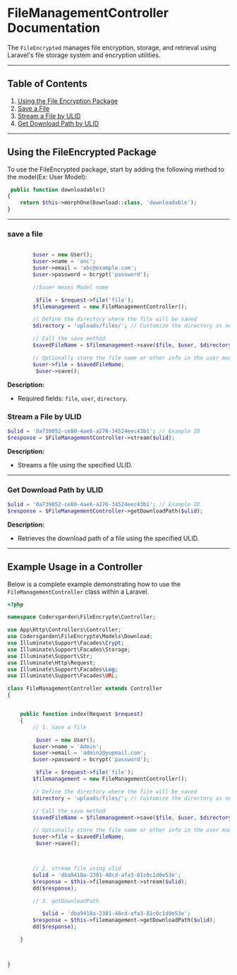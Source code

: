 # FileManagementController Documentation

The `FileEncrypted` manages file encryption, storage, and retrieval using Laravel's file storage system and encryption utilities.

---

## Table of Contents

1. [Using the File Encryption Package](#using-the-file-encrypted-package)
2. [Save a File](#save-a-file)
3. [Stream a File by ULID](#stream-a-file-by-ulid)
4. [Get Download Path by ULID](#getDownloadPath-by-ulid)

---

## Using the FileEncrypted Package

To use the FileEncrypted package, start by adding the following method to the model(Ex: User Model):

```php
 public function downloadable()
{
    return $this->morphOne(Download::class, 'downloadable');
}
```

---

### save a file

```php

        $user = new User();
        $user->name = 'anc';
        $user->email = 'abc@example.com';
        $user->password = bcrypt('password'); 

        //$user means Model name 

         $file = $request->file('file');
        $filemanagement = new FileManagementController();

        // Define the directory where the file will be saved
        $directory = 'uploads/files/'; // Customize the directory as needed

        // Call the save method
        $savedFileName = $filemanagement->save($file, $user, $directory);

        // Optionally store the file name or other info in the user model
        $user->file = $savedFileName;
         $user->save();

```

**Description:**

- Required fields: `file`, `user`, `directory`.

### Stream a File by ULID

```php
$ulid = '0a739052-ce80-4ae6-a276-34524eec43b1'; // Example ID
$response = $FileManagementController->stream($ulid);
```

**Description:**

- Streams a file using the specified ULID.

---

### Get Download Path by ULID

```php
$ulid = '0a739052-ce80-4ae6-a276-34524eec43b1'; // Example ID
$response = $FileManagementController->getDownloadPath($ulid);
```

**Description:**

- Retrieves the download path of a file using the specified ULID.

---

## Example Usage in a Controller

Below is a complete example demonstrating how to use the `FileManagementController` class within a Laravel.

```php
<?php

namespace Codersgarden\FileEncrypte\Controller;

use App\Http\Controllers\Controller;
use Codersgarden\FileEncrypte\Models\Download;
use Illuminate\Support\Facades\Crypt;
use Illuminate\Support\Facades\Storage;
use Illuminate\Support\Str;
use Illuminate\Http\Request;
use Illuminate\Support\Facades\Log;
use Illuminate\Support\Facades\URL;

class FileManagementController extends Controller
{


    public function index(Request $request)
    {
        // 1. save a file

         $user = new User();
        $user->name = 'Admin';
        $user->email = 'admin2@yopmail.com';
        $user->password = bcrypt('password');

         $file = $request->file('file');
        $filemanagement = new FileManagementController();

        // Define the directory where the file will be saved
        $directory = 'uploads/files/'; // Customize the directory as needed

        // Call the save method
        $savedFileName = $filemanagement->save($file, $user, $directory);

        // Optionally store the file name or other info in the user model
        $user->file = $savedFileName;
         $user->save();



        // 2. stream file using ulid
        $ulid = 'dba9418a-2381-48cd-afa3-81c0c1d0e53e';
        $response = $this->filemanagement->stream($ulid);
        dd($response);

        // 3. getDownloadPath

           $ulid = 'dba9418a-2381-48cd-afa3-81c0c1d0e53e';
        $response = $this->filemanagement->getDownloadPath($ulid);
        dd($response);

    }



}
```
